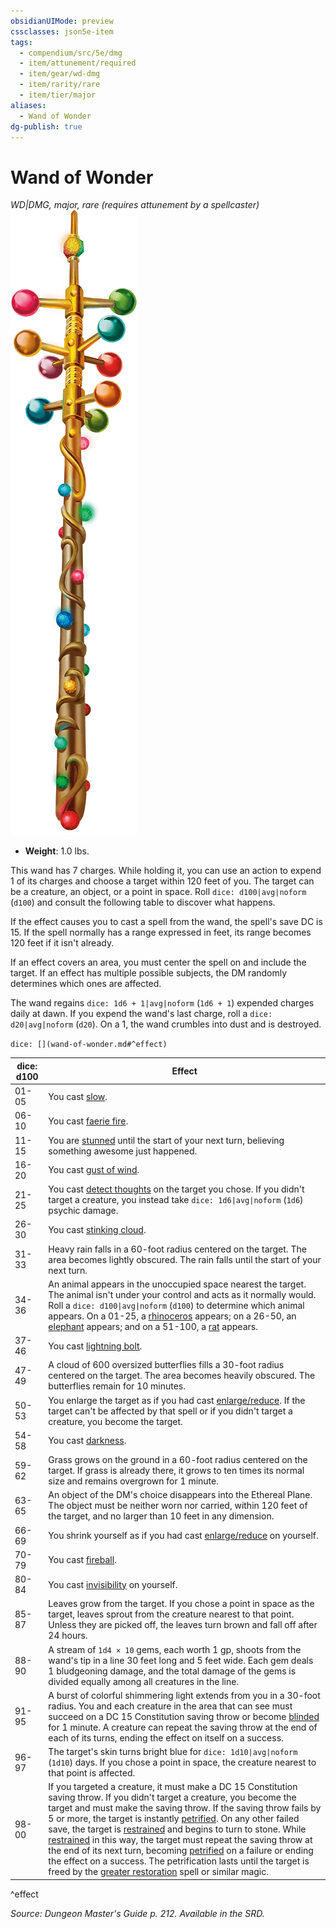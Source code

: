 ```yaml
---
obsidianUIMode: preview
cssclasses: json5e-item
tags:
  - compendium/src/5e/dmg
  - item/attunement/required
  - item/gear/wd-dmg
  - item/rarity/rare
  - item/tier/major
aliases:
  - Wand of Wonder
dg-publish: true
---
```

# Wand of Wonder
*WD|DMG, major, rare (requires attunement by a spellcaster)*  
![](https://raw.githubusercontent.com/5etools-mirror-2/5etools-img/main/items/DMG/Wand%20of%20Wonder.webp#right)  

- **Weight**: 1.0 lbs.

This wand has 7 charges. While holding it, you can use an action to expend 1 of its charges and choose a target within 120 feet of you. The target can be a creature, an object, or a point in space. Roll `dice: d100|avg|noform` (`d100`) and consult the following table to discover what happens.

If the effect causes you to cast a spell from the wand, the spell's save DC is 15. If the spell normally has a range expressed in feet, its range becomes 120 feet if it isn't already.

If an effect covers an area, you must center the spell on and include the target. If an effect has multiple possible subjects, the DM randomly determines which ones are affected.

The wand regains `dice: 1d6 + 1|avg|noform` (`1d6 + 1`) expended charges daily at dawn. If you expend the wand's last charge, roll a `dice: d20|avg|noform` (`d20`). On a 1, the wand crumbles into dust and is destroyed.

`dice: [](wand-of-wonder.md#^effect)`

| dice: d100 | Effect |
|------------|--------|
| 01-05 | You cast [slow](/Admin/CLI/spells/slow.md). |
| 06-10 | You cast [faerie fire](/Admin/CLI/spells/faerie-fire.md). |
| 11-15 | You are [stunned](/3-Mechanics/CLI/rules/conditions.md#stunned) until the start of your next turn, believing something awesome just happened. |
| 16-20 | You cast [gust of wind](/Admin/CLI/spells/gust-of-wind.md). |
| 21-25 | You cast [detect thoughts](/Admin/CLI/spells/detect-thoughts.md) on the target you chose. If you didn't target a creature, you instead take `dice: 1d6\|avg\|noform` (`1d6`) psychic damage. |
| 26-30 | You cast [stinking cloud](/Admin/CLI/spells/stinking-cloud.md). |
| 31-33 | Heavy rain falls in a 60-foot radius centered on the target. The area becomes lightly obscured. The rain falls until the start of your next turn. |
| 34-36 | An animal appears in the unoccupied space nearest the target. The animal isn't under your control and acts as it normally would. Roll a `dice: d100\|avg\|noform` (`d100`) to determine which animal appears. On a 01-25, a [rhinoceros](/Admin/CLI/bestiary/beast/rhinoceros.md) appears; on a 26-50, an [elephant](/Admin/CLI/bestiary/beast/elephant.md) appears; and on a 51-100, a [rat](/Admin/CLI/bestiary/beast/rat.md) appears. |
| 37-46 | You cast [lightning bolt](/Admin/CLI/spells/lightning-bolt.md). |
| 47-49 | A cloud of 600 oversized butterflies fills a 30-foot radius centered on the target. The area becomes heavily obscured. The butterflies remain for 10 minutes. |
| 50-53 | You enlarge the target as if you had cast [enlarge/reduce](/Admin/CLI/spells/enlarge-reduce.md). If the target can't be affected by that spell or if you didn't target a creature, you become the target. |
| 54-58 | You cast [darkness](/Admin/CLI/spells/darkness.md). |
| 59-62 | Grass grows on the ground in a 60-foot radius centered on the target. If grass is already there, it grows to ten times its normal size and remains overgrown for 1 minute. |
| 63-65 | An object of the DM's choice disappears into the Ethereal Plane. The object must be neither worn nor carried, within 120 feet of the target, and no larger than 10 feet in any dimension. |
| 66-69 | You shrink yourself as if you had cast [enlarge/reduce](/Admin/CLI/spells/enlarge-reduce.md) on yourself. |
| 70-79 | You cast [fireball](/Admin/CLI/spells/fireball.md). |
| 80-84 | You cast [invisibility](/Admin/CLI/spells/invisibility.md) on yourself. |
| 85-87 | Leaves grow from the target. If you chose a point in space as the target, leaves sprout from the creature nearest to that point. Unless they are picked off, the leaves turn brown and fall off after 24 hours. |
| 88-90 | A stream of `1d4 × 10` gems, each worth 1 gp, shoots from the wand's tip in a line 30 feet long and 5 feet wide. Each gem deals 1 bludgeoning damage, and the total damage of the gems is divided equally among all creatures in the line. |
| 91-95 | A burst of colorful shimmering light extends from you in a 30-foot radius. You and each creature in the area that can see must succeed on a DC 15 Constitution saving throw or become [blinded](/3-Mechanics/CLI/rules/conditions.md#blinded) for 1 minute. A creature can repeat the saving throw at the end of each of its turns, ending the effect on itself on a success. |
| 96-97 | The target's skin turns bright blue for `dice: 1d10\|avg\|noform` (`1d10`) days. If you chose a point in space, the creature nearest to that point is affected. |
| 98-00 | If you targeted a creature, it must make a DC 15 Constitution saving throw. If you didn't target a creature, you become the target and must make the saving throw. If the saving throw fails by 5 or more, the target is instantly [petrified](/3-Mechanics/CLI/rules/conditions.md#petrified). On any other failed save, the target is [restrained](/3-Mechanics/CLI/rules/conditions.md#restrained) and begins to turn to stone. While [restrained](/3-Mechanics/CLI/rules/conditions.md#restrained) in this way, the target must repeat the saving throw at the end of its next turn, becoming [petrified](/3-Mechanics/CLI/rules/conditions.md#petrified) on a failure or ending the effect on a success. The petrification lasts until the target is freed by the [greater restoration](/Admin/CLI/spells/greater-restoration.md) spell or similar magic. |
^effect

*Source: Dungeon Master's Guide p. 212. Available in the SRD.*